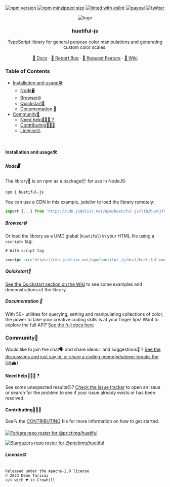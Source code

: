 [![npm version](https://img.shields.io/npm/v/huetiful-js)](https://www.npmjs.com/package/huetiful-js)
[![npm minzipped size](https://img.shields.io/bundlephobia/minzip/huetiful-js)](https://bundlephobia.com/package/huetiful-js)
[![linted with eslint](https://img.shields.io/badge/linted_with-ES_Lint-4B32C3.svg?logo=eslint)](https://github.com/eslint/eslint)
[![paypal](https://img.shields.io/badge/donate-paypal-informational?logo=paypal)](https://www.paypal.com/donate/?hosted_button_id=CRFWNCE6EW5X2)
[![twitter](https://img.shields.io/twitter/follow/deantarisai?style=social)](https://twitter.com/deantarisai)


  <p align='center'>
    <img alt="logo" title="huetiful-js" src=".github/logo.png">
  </p>
<h3 align='center'>huetiful-js</h3>

<p align='center'>TypeScript library for general purpose color manipulations and generating custom color scales.
<br>
<br>
 <a href="https://prjctimg.github.io/huetiful">📜 Docs</a>
    ·
    <a href="https://github.com/prjctimg/prjctimg/issues/new?template=---bug-report.md">🐞 Report Bug</a>
    ·
    <a href="https://github.com/prjctimg/huetiful/issues/new?template=---feature-request.md">🍩 Request Feature</a>
    ·
    <a href="https://github.com/prjctimg/huetiful/wiki">🧠 Wiki </a>
</p>

### Table of Contents

- [Installation and usage🛠️](#installation-and-usage)
  - [Node🖥️](#node)
  - [Browser🌐](#browser)
  - [Quickstart🏁](#quickstart)
  - [Documentation 📜](#documentation-)
- [Community👥](#community)
  - [Need help💁🏽‍♂️ ?](#-need-help-)
  - [Contributing🏋🏼‍♀️](#-contributing)
  - [License⚖️](#license)

<br>

#### Installation and usage🛠️

##### Node🖥️

The library🧾 is on npm as a package📦 for use in NodeJS:

```bash
npm i huetiful-js
```

You can use a CDN in this example, jsdelivr to load the library remotely:

```js
import {...} from 'https://cdn.jsdelivr.net/npm/huetiful-js/lib/huetiful.esm.mjs'

```

##### Browser🌐

Or load the library as a UMD glabal (`huetiful`) in your HTML file using a `<script>` tag:

```html
# With script tag

<script src='https://cdn.jsdelivr.net/npm/huetiful-js/dist/huetiful.umd.js'></script>
```

##### Quickstart🏁

[See the Quickstart section on the Wiki](https://github.com/prjctimg/huetiful/wiki/Quickstart-%F0%9F%8F%81) to see some examples and demonstrations of the library.

##### Documentation 📜
With 50+ utilities for querying, setting and manipulating collections of color, the power to take your creative coding skills is at your finger tips! 
Want to explore the full API? [See the full docs here](https:prjctimg.github.io/huetiful)
<br>

### Community👥

Would like to join the chat🗣️ and share ideas💡 and suggestions💭 ? [See the discussions and just say hi, or share a coding meme(whatever breaks the ice🏔️)](https://github.com/prjctimg/huetiful/discussions)

#### Need help💁🏽‍♂️ ?

See some unexpected results😖? [Check the issue tracker](https://github.com/prjctimg/huetiful/issues) to open an issue or search for the problem to see if your issue already exists or has been resolved.

#### Contributing🏋🏼‍♀️

See🔍 the [CONTRIBUTING](./CONTRIBUTING.md) file for more information on how to get started.

[![Forkers repo roster for @prjctimg/huetiful](http://reporoster.com/forks/prjctimg/huetiful)](https://github.com/prjctimg/huetiful/network/members)

[![Stargazers repo roster for @prjctimg/huetiful](http://reporoster.com/stars/prjctimg/huetiful)](https://github.com/prjctimg/huetiful/stargazers)

##### License⚖️

<code align='center'>
Released under the Apache-2.0 license
</code>
<code align='center'>&copy; 2023 Dean Tarisai
</code>
<code align='center'>&lt;/&gt; with ♥ in Crowhill
</code>
